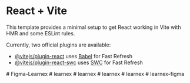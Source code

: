 # React + Vite

This template provides a minimal setup to get React working in Vite with HMR and some ESLint rules.

Currently, two official plugins are available:

- [@vitejs/plugin-react](https://github.com/vitejs/vite-plugin-react/blob/main/packages/plugin-react/README.md) uses [Babel](https://babeljs.io/) for Fast Refresh
- [@vitejs/plugin-react-swc](https://github.com/vitejs/vite-plugin-react-swc) uses [SWC](https://swc.rs/) for Fast Refresh



<!-- How to run 
Npm install 
npm run dev 
 -->

<!-- Features of pages -->
<!-- Profile.jsx

Features:
Displays user profile information including name, role, followers, and online links.
Allows toggling profile visibility to employees.
Shows donut chart and progress bar when profile visibility is active.
Includes icons for actions like commenting, sharing links, and attaching files.
Utilizes Tailwind CSS for styling and FontAwesome for icons.


Thankyou.jsx
Features:
Provides a gratitude message to the HR manager for a job opportunity.
Styled with a gradient background and centered text for visual appeal.
Expresses heartfelt thanks for the opportunity to work with the company.
Offers a simple yet elegant design suitable for expressing appreciation.
Uses React for component structure and Tailwind CSS for styling.

Post.jsx
Features:
Represents a post with user information, content, and interactions.
Allows users to like posts and toggle visibility of comments.
Supports adding comments and displays them with a submit option.
Includes icons for liking and commenting on posts.
Implements responsive design and styling using Tailwind CSS. 

AboutPage.jsx
Features:
Presents information about the user or company.
Includes a toggle button to switch between edit and view mode.
Allows editing of content with options to delete or save changes.
Supports toggling of network notification settings.
Utilizes Tailwind CSS for styling and includes various interactive elements.


ExperiencePage.jsx
Features:
Displays user's work experience and details.
Provides options to edit, delete, or save experience entries.
Supports adding new experience entries with relevant information.
Offers a clean and organized layout for easy reading and navigation.
Implements responsive design and styling using Tailwind CSS.-->

#   F i g m a - L e a r n e x  
 #   l e a r n e x  
 #   l e a r n e x  
 #   l e a r n e x  
 #   l e a r n e x  
 #   l e a r n e x - f i g m a  
 
